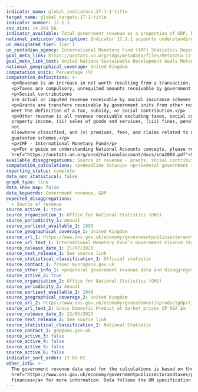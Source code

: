 ```yaml
---
indicator_name: global_indicators.17-1-1-title
target_name: global_targets.17-1-title
indicator_number: 17.1.1
csv_size: 14.069 kB
indicator_available: Total government revenue as a proportion of GDP, by source
national_indicator_description: Indicator 17.1.1 supports understanding countries’ domestic revenue mobilization in the form of tax and non-tax sources.
un_designated_tier: Tier I
un_custodian_agency: International Monetary Fund (IMF) Statistics Department (Government Finance Division)
goal_meta_link: https://unstats.un.org/sdgs/metadata/files/Metadata-17-01-01.pdf
goal_meta_link_text: United Nations Sustainable Development Goals Metadata (PDF 469 KB)
national_geographical_coverage: United Kingdom
computation_units: Percentage (%)
computation_definitions: >-
  <p>Revenue is an increase in net worth resulting from a transaction. It is a fiscal indicator for assessing the sustainability of fiscal activities.</p>
  <p>Taxes are compulsory, unrequited amounts receivable by government units from institutional units.</p>
  <p>Social contributions
  are actual or imputed revenue receivable by social insurance schemes to make provision for social insurance benefits payable.</p>
  <p>Grants are transfers receivable by government units from other resident or non-resident government units or international organizations, and that do not
  meet the definition of a tax, subsidy, or social contribution.</p>
  <p>Other revenue is all revenue receivable excluding taxes, social contributions, and grants. It comprises (i) 
  property income, (ii) sales of goods and services, (iii) fines, penalties, and forfeits, (iv) transfers
  not 
  elsewhere classified, and (v) premiums, fees, and claims related to non-life insurance and standardised 
  guarantee schemes.</p>
  <p>IMF - International Monetary Fund</p>
  <p>For a guide on understanding National Accounts concepts, please refer to <a
  href="https://unstats.un.org/unsd/nationalaccount/docs/sna2008.pdf">System of National Accounts 2008</a> and <a href="https://www.ons.gov.uk/economy/nationalaccounts/uksectoraccounts/methodologies/aguidetotheuknationalaccountsmarch2020">A guide to UK National Accounts March 2020.</a></p>
available_disaggregations: Source of revenue - grants, social contributions, taxes, and other revenue. See Source 1 on the sources tab for additional disaggregations.
computation_calculations: <p>Headline data</p> <p>(General government revenue / GDP) * 100</p><p>Disaggregated data</p> <p>(Revenue source/ GDP) * 100</p>
reporting_status: complete
data_non_statistical: false
graph_type: line
data_show_map: false
data_keywords: Government revenue, GDP
expected_disaggregations:
  - Source of revenue
source_active_1: true
source_organisation_1: Office for National Statistics (ONS)
source_periodicity_1: Annual
source_earliest_available_1: 1999
source_geographical_coverage_1: United Kingdom
source_url_1: https://www.ons.gov.uk/economy/governmentpublicsectorandtaxes/publicsectorfinance/datasets/internationalmonetaryfundsgovernmentfinancestatisticsframeworkinthepublicsectorfinancesappendixe
source_url_text_1: International Monetary Fund’s Government Finance Statistics framework in the public sector finances Appendix E
source_release_date_1: 21/07/2023
source_next_release_1: See source link
source_statistical_classification_1: Official statistic
source_contact_1: fraser.munro@ons.gov.uk 
source_other_info_1: <p>General government revenue data and disaggregations are acquired from tab SO-GG for <b>calendar year</b>, Code 1 Revenue and its sub-codes 11, 12, 13, and 14.</p><p>While this source is updated monthly, the indicator is updated annually.</p>
source_active_2: true
source_organisation_2: Office for National Statistics (ONS)
source_periodicity_2: Annual
source_earliest_available_2: 1948
source_geographical_coverage_2: United Kingdom
source_url_2: https://www.ons.gov.uk/economy/grossdomesticproductgdp/timeseries/bktl/pn2?referrer=search&searchTerm=bktl
source_url_text_2: Gross Domestic Product at market prices CP NSA £m
source_release_date_2: 12/05/2023
source_next_release_2: See source link
source_statistical_classification_2: National Statistic
source_contact_2: gdp@ons.gov.uk
source_active_3: false
source_active_4: false
source_active_5: false
source_active_6: false
indicator_sort_order: 17-01-01
other_info: >-
  The government revenue data used for the calculations is based on the <a href='https://www.imf.org/external/np/sta/gfsm/'>IMF’s Government Finance Statistics Manual 2014 (GFSM)</a>. See the <a
  href='https://www.ons.gov.uk/economy/governmentpublicsectorandtaxes/publicsectorfinance/methodologies/internationalmonetaryfundsgovernmentfinancestatisticsframeworkinthepublicsectorfinances'>International Monetary Fund's Government Finance Statistics framework in the public sector
  finances</a> for more information. Data follows the UN specification for this indicator. This indicator has been identified in collaboration with topic experts.
---
```

